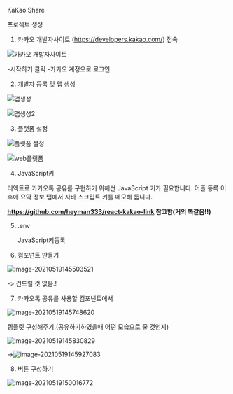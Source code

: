 KaKao Share

프로젝트 생성

1. 카카오 개발자사이트 (https://developers.kakao.com/) 접속

![카카오 개발자사이트](https://user-images.githubusercontent.com/58461395/117920767-7225a480-b32a-11eb-9cfa-abd5899644d5.png)

-시작하기 클릭
-카카오 계정으로 로그인

2. 개발자 등록 및 앱 생성

![앱생성](https://user-images.githubusercontent.com/58461395/117920781-7c47a300-b32a-11eb-8fb8-a12e78b3bc80.png)

![앱생성2](https://user-images.githubusercontent.com/58461395/117920800-849fde00-b32a-11eb-9852-8ece328e99a5.png)

3. 플랫폼 설정

![플랫폼 설정](https://user-images.githubusercontent.com/58461395/117920829-95e8ea80-b32a-11eb-8fbe-fe81e83cdff2.png)

![web플랫폼](https://user-images.githubusercontent.com/58461395/117920866-ae590500-b32a-11eb-82fc-51c32636a719.png)

4. JavaScript키

리액트로 카카오톡 공유를 구현하기 위해선 JavaScript 키가 필요합니다. 어플 등록 이후에 요약 정보 탭에서 자바 스크립트 키를 메모해 둡니다.

**https://github.com/heyman333/react-kakao-link 참고함(거의 똑같음!!)**

5. .env

   JavaScript키등록

   

6. 컴포넌트 만들기

![image-20210519145503521](/uploads/b203ee7a7ebcbfdd597ed2af9109bdf0/image-20210519145503521.png)

-> 건드릴 것 없음.!

7. 카카오톡 공유를 사용할 컴포넌트에서

![image-20210519145748620](/uploads/90caec0997abecae873b21daae44cebf/image-20210519145748620.png)

템플릿 구성해주기.(공유하기하였을때 어떤 모습으로 줄 것인지)

![image-20210519145830829](/uploads/9735601f366ada55dee031c4b56ae909/image-20210519145830829.png)


->![image-20210519145927083](/uploads/837318d86d77dc0e1eee62f586c807a0/image-20210519145927083.png)

8. 버튼 구성하기

![image-20210519150016772](/uploads/642e90900691a45b056f1ac7d69f3810/image-20210519150016772.png)